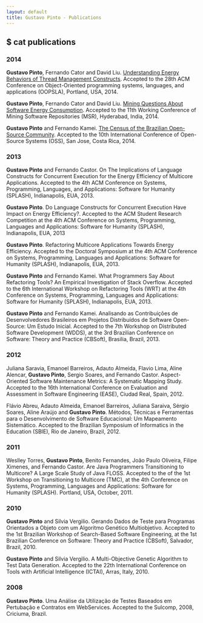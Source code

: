 ```yaml
---
layout: default
title: Gustavo Pinto - Publications
---
```


## $ cat publications

### 2014

**Gustavo Pinto**, Fernando Cator and David Liu. [Understanding Energy Behaviors of Thread Management Constructs](http://gustavopinto.github.io/lost+found/oopsla2014.pdf). Accepted to the 28th ACM Conference on Object-Oriented programming systems, languages, and applications (OOPSLA), Portland, USA, 2014.

**Gustavo Pinto**, Fernando Cator and David Liu. [Mining Questions About Software Energy Consumption](http://gustavopinto.github.io/lost+found/msr2014.pdf). Accepted to the 11th Working Conference of Mining Software Repositories (MSR), Hyderabad, India, 2014.

**Gustavo Pinto** and Fernando Kamei. [The Census of the Brazilian Open-Source Community](http://gustavopinto.github.io/lost+found/oss2014.pdf). Accepted to the 10th International Conference of Open-Source Systems (OSS), San Jose, Costa Rica, 2014.


### 2013

**Gustavo Pinto** and Fernando Castor. On The Implications of Language Constructs for Concurrent Execution for the Energy Efficiency of Multicore Applications. Accepted to the 4th ACM Conference on Systems, Programming, Languages, and Applications: Software for Humanity (SPLASH), Indianapolis, EUA, 2013.

**Gustavo Pinto**. Do Language Constructs for Concurrent Execution Have Impact on Energy Efficiency?. Accepted to the ACM Student Research Competition at the 4th ACM Conference on Systems, Programming, Languages and Applications: Software for Humanity (SPLASH), Indianapolis, EUA, 2013

**Gustavo Pinto**. Refactoring Multicore Applications Towards Energy Efficiency. Accepted to the Doctoral Symposium at the 4th ACM Conference on Systems, Programming, Languages and Applications: Software for Humanity (SPLASH), Indianapolis, EUA, 2013.

**Gustavo Pinto** and Fernando Kamei. What Programmers Say About Refactoring Tools? An Empirical Investigation of Stack Overflow. Accepted to the 6th International Workshop on Refactoring Tools (WRT) at the 4th Conference on Systems, Programming, Languages and Applications: Software for Humanity (SPLASH), Indianapolis, EUA, 2013.

**Gustavo Pinto** and Fernando Kamei. Analisando as Contribuições de Desenvolvedores Brasileiros em Projetos Distribuídos de Software Open-Source: Um Estudo Inicial. Accepted to the 7th Workshop on Distributed Software Development (WDDS), at the 3rd Brazilian Conference on Software: Theory and Practice (CBSoft), Brasilia, Brazil, 2013.

### 2012

Juliana Saravia, Emanoel Barreiros, Adauto Almeida, Flavio Lima, Aline Alencar, **Gustavo Pinto**, Sergio Soares, and Fernando Castor. Aspect-Oriented Software Maintenance Metrics: A Systematic Mapping Study.  Accepted to the 16th International Conference on Evaluation and Assessment in Software Engineering (EASE), Ciudad Real, Spain, 2012.

Flávio Abreu, Adauto Almeida, Emanoel Barreiros, Juliana Saraiva, Sérgio Soares, Aline Araújo and **Gustavo Pinto**. Métodos, Técnicas e Ferramentas para o Desenvolvimento de Software Educacional: Um Mapeamento Sistemático. Accepted to the Brazilian Symposium of Informatics in the Education (SBIE), Rio de Janeiro, Brazil, 2012.


### 2011

Weslley Torres, **Gustavo Pinto**, Benito Fernandes, João Paulo Oliveira, Filipe Ximenes, and Fernando Castor. Are Java Programmers Transitioning to Multicore? A Large Scale Study of Java FLOSS. Accepted to the of the 1st Workshop on Transitioning to Multicore (TMC), at the 4th Conference on Systems, Programming, Languages and Applications: Software for Humanity (SPLASH). Portland, USA, October, 2011.

### 2010

**Gustavo Pinto** and Silvia Vergilio. Gerando Dados de Teste para Programas Orientados a Objeto com um Algoritmo Genético Multiobjetivo. Accepted to the 1st Brazilian Workshop of Search-Based Software Engineering, at the 1st Brazilian Conference on Software: Theory and Practice (CBSoft), Salvador, Brazil, 2010.

**Gustavo Pinto** and Silvia Vergilio. A Multi-Objective Genetic Algorithm to Test Data Generation. Accepted to the 22th International Conference on Tools with Artificial Intelligence (ICTAI), Arras, Italy, 2010.

### 2008
**Gustavo Pinto**. Uma Análise da Utilização de Testes Baseados em Pertubação e Contratos em WebServices. Accepted to the Sulcomp, 2008, Criciuma, Brazil.
